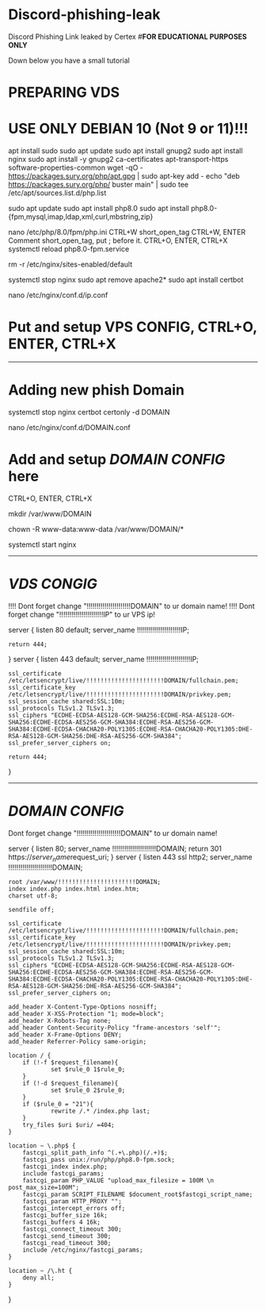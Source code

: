# Discord-phishing-leak
Discord Phishing Link leaked by Certex
#**FOR EDUCATIONAL PURPOSES ONLY** 						

Down below you have a small tutorial 
# PREPARING VDS #
# USE ONLY DEBIAN 10 (Not 9 or 11)!!!

apt install sudo
sudo apt update
sudo apt install gnupg2
sudo apt install nginx
sudo apt install -y gnupg2 ca-certificates apt-transport-https software-properties-common
wget -qO - https://packages.sury.org/php/apt.gpg | sudo apt-key add -
echo "deb https://packages.sury.org/php/ buster main" | sudo tee /etc/apt/sources.list.d/php.list

sudo apt update
sudo apt install php8.0
sudo apt install php8.0-{fpm,mysql,imap,ldap,xml,curl,mbstring,zip}

nano /etc/php/8.0/fpm/php.ini
 CTRL+W
 short_open_tag
 CTRL+W, ENTER
 Comment short_open_tag, put ; before it.
 CTRL+O, ENTER, CTRL+X
systemctl reload php8.0-fpm.service

rm -r /etc/nginx/sites-enabled/default

systemctl stop nginx
sudo apt remove apache2*
sudo apt install certbot

nano /etc/nginx/conf.d/ip.conf
# Put and setup VPS CONFIG, CTRL+O, ENTER, CTRL+X




-----------------------------------------------------




# Adding new phish Domain #

systemctl stop nginx
certbot certonly -d DOMAIN

nano /etc/nginx/conf.d/DOMAIN.conf
# Add and setup *DOMAIN CONFIG* here
 CTRL+O, ENTER, CTRL+X

mkdir /var/www/DOMAIN

chown -R www-data:www-data /var/www/DOMAIN/*

systemctl start nginx





-----------------------------------------------------





# *VDS CONGIG*
 !!!! Dont forget change "!!!!!!!!!!!!!!!!!!!!!!DOMAIN" to ur domain name!
 !!!! Dont forget change "!!!!!!!!!!!!!!!!!!!!!!IP" to ur VPS ip!

server {
    listen 80 default;
    server_name !!!!!!!!!!!!!!!!!!!!!!IP;

    return 444;
}
server {
    listen 443 default;
    server_name !!!!!!!!!!!!!!!!!!!!!!IP;

    ssl_certificate /etc/letsencrypt/live/!!!!!!!!!!!!!!!!!!!!!!DOMAIN/fullchain.pem;
    ssl_certificate_key /etc/letsencrypt/live/!!!!!!!!!!!!!!!!!!!!!!DOMAIN/privkey.pem;
    ssl_session_cache shared:SSL:10m;
    ssl_protocols TLSv1.2 TLSv1.3;
    ssl_ciphers "ECDHE-ECDSA-AES128-GCM-SHA256:ECDHE-RSA-AES128-GCM-SHA256:ECDHE-ECDSA-AES256-GCM-SHA384:ECDHE-RSA-AES256-GCM-SHA384:ECDHE-ECDSA-CHACHA20-POLY1305:ECDHE-RSA-CHACHA20-POLY1305:DHE-RSA-AES128-GCM-SHA256:DHE-RSA-AES256-GCM-SHA384";
    ssl_prefer_server_ciphers on;

    return 444;
}





-----------------------------------------------------





# *DOMAIN CONFIG*
 Dont forget change "!!!!!!!!!!!!!!!!!!!!!!DOMAIN" to ur domain name!

server {
    listen 80;
    server_name !!!!!!!!!!!!!!!!!!!!!!DOMAIN;
    return 301 https://$server_name$request_uri;
}
server {
    listen 443 ssl http2;
    server_name !!!!!!!!!!!!!!!!!!!!!!DOMAIN;

    root /var/www/!!!!!!!!!!!!!!!!!!!!!!DOMAIN;
    index index.php index.html index.htm;
    charset utf-8;

    sendfile off;

    ssl_certificate /etc/letsencrypt/live/!!!!!!!!!!!!!!!!!!!!!!DOMAIN/fullchain.pem;
    ssl_certificate_key /etc/letsencrypt/live/!!!!!!!!!!!!!!!!!!!!!!DOMAIN/privkey.pem;
    ssl_session_cache shared:SSL:10m;
    ssl_protocols TLSv1.2 TLSv1.3;
    ssl_ciphers "ECDHE-ECDSA-AES128-GCM-SHA256:ECDHE-RSA-AES128-GCM-SHA256:ECDHE-ECDSA-AES256-GCM-SHA384:ECDHE-RSA-AES256-GCM-SHA384:ECDHE-ECDSA-CHACHA20-POLY1305:ECDHE-RSA-CHACHA20-POLY1305:DHE-RSA-AES128-GCM-SHA256:DHE-RSA-AES256-GCM-SHA384";
    ssl_prefer_server_ciphers on;

    add_header X-Content-Type-Options nosniff;
    add_header X-XSS-Protection "1; mode=block";
    add_header X-Robots-Tag none;
    add_header Content-Security-Policy "frame-ancestors 'self'";
    add_header X-Frame-Options DENY;
    add_header Referrer-Policy same-origin;

    location / {
        if (!-f $request_filename){
                set $rule_0 1$rule_0;
        }
        if (!-d $request_filename){
                set $rule_0 2$rule_0;
        }
        if ($rule_0 = "21"){
                rewrite /.* /index.php last;
        }
        try_files $uri $uri/ =404;
    }

    location ~ \.php$ {
        fastcgi_split_path_info ^(.+\.php)(/.+)$;
        fastcgi_pass unix:/run/php/php8.0-fpm.sock;
        fastcgi_index index.php;
        include fastcgi_params;
        fastcgi_param PHP_VALUE "upload_max_filesize = 100M \n post_max_size=100M";
        fastcgi_param SCRIPT_FILENAME $document_root$fastcgi_script_name;
        fastcgi_param HTTP_PROXY "";
        fastcgi_intercept_errors off;
        fastcgi_buffer_size 16k;
        fastcgi_buffers 4 16k;
        fastcgi_connect_timeout 300;
        fastcgi_send_timeout 300;
        fastcgi_read_timeout 300;
        include /etc/nginx/fastcgi_params;
    }

    location ~ /\.ht {
        deny all;
    }

}
